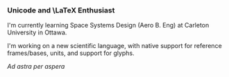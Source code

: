 ### Unicode and \LaTeX Enthusiast

I'm currently learning Space Systems Design (Aero B. Eng) at Carleton University in Ottawa.

I'm working on a new scientific language, with native support for reference frames/bases, units, and support for glyphs.

_Ad astra per aspera_

<!--
**J-Vaughan/J-Vaughan** is a ✨ _special_ ✨ repository because its `README.md` (this file) appears on your GitHub profile.

Here are some ideas to get you started:

- 🔭 I’m currently working on ...
- 🌱 I’m currently learning ...
- 👯 I’m looking to collaborate on ...
- 🤔 I’m looking for help with ...
- 💬 Ask me about ...
- 📫 How to reach me: ...
- 😄 Pronouns: ...
- ⚡ Fun fact: ...
-->
